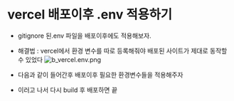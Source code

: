 # vercel 배포이후 .env 적용하기

- gitignore 된.env 파일을 배포이후에도 적용해보자.

- 해결법 : vercel에서 환경 변수를 따로 등록해줘야 배포된 사이트가 제대로 동작할 수 있었다
  ![b_vercel.env.png](./img/b_vercel.env.png)

- 다음과 같이 들어간후 배포이후 필요한 환경변수들을 적용해주자

- 이러고 나서 다시 build 후 배포하면 끝

